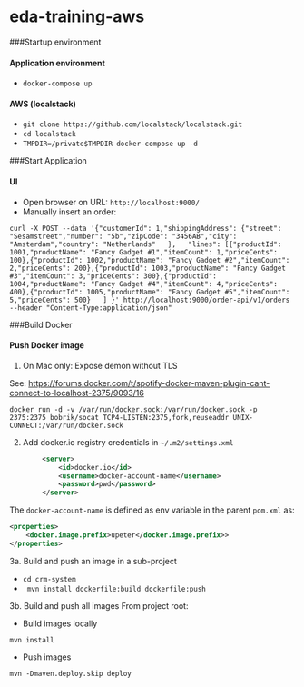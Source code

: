 # eda-training-aws

###Startup environment
#### Application environment
- `docker-compose up`

#### AWS (localstack)
- `git clone https://github.com/localstack/localstack.git`
- `cd localstack`
- `TMPDIR=/private$TMPDIR docker-compose up -d`


###Start Application
#### UI
- Open browser on URL: `http://localhost:9000/`
- Manually insert an order: 
```
curl -X POST --data '{"customerId": 1,"shippingAddress": {"street": "Sesamstreet","number": "5b","zipCode": "3456AB","city": "Amsterdam","country": "Netherlands"   },   "lines": [{"productId": 1001,"productName": "Fancy Gadget #1","itemCount": 1,"priceCents": 100},{"productId": 1002,"productName": "Fancy Gadget #2","itemCount": 2,"priceCents": 200},{"productId": 1003,"productName": "Fancy Gadget #3","itemCount": 3,"priceCents": 300},{"productId": 1004,"productName": "Fancy Gadget #4","itemCount": 4,"priceCents": 400},{"productId": 1005,"productName": "Fancy Gadget #5","itemCount": 5,"priceCents": 500}   ] }' http://localhost:9000/order-api/v1/orders --header "Content-Type:application/json"
```


 
###Build Docker
#### Push Docker image 

1. On Mac only: Expose demon without TLS

See: https://forums.docker.com/t/spotify-docker-maven-plugin-cant-connect-to-localhost-2375/9093/16
```
docker run -d -v /var/run/docker.sock:/var/run/docker.sock -p 2375:2375 bobrik/socat TCP4-LISTEN:2375,fork,reuseaddr UNIX-CONNECT:/var/run/docker.sock
```

2. Add docker.io registry credentials in `~/.m2/settings.xml`
```xml
        <server>
            <id>docker.io</id>
            <username>docker-account-name</username>
            <password>pwd</password>
        </server>
```
The `docker-account-name` is defined as env variable in the parent `pom.xml` as:
```xml
<properties>
    <docker.image.prefix>upeter</docker.image.prefix>>
</properties>

```

3a. Build and push an image in a sub-project
- `cd crm-system`
- ` mvn install dockerfile:build dockerfile:push`

3b. Build and push all images
From project root:
- Build images locally
```properties
mvn install
```

- Push images
```properties
mvn -Dmaven.deploy.skip deploy
```
